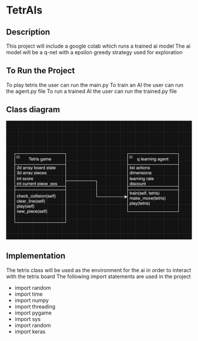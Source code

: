 # TetrAIs
## Description
This project will include a google colab which runs a trained ai model
The ai model will be a q-net with a epsilon greedy strategy used for exploration
## To Run the Project
To play tetris the user can run the main.py 
To train an AI the user can run the agent.py file 
To run a trained AI the user can run the trained.py file
## Class diagram
![Outline](https://github.com/william-Silver-droid/TetrAIs/blob/main/images/j.png)
## Implementation
The tetris class will be used as the environment for the ai in order to interact with the tetris board
The following import statements are used in the project
* import random 
* import time
* import numpy
* import threading
* import pygame
* import sys
* import random
* import keras

